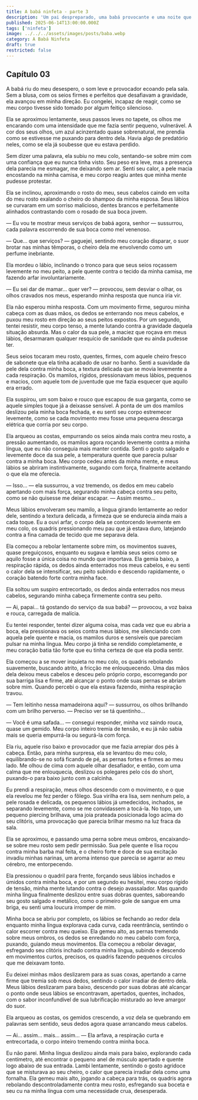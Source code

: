 ```yaml
---
title: A babá ninfeta - parte 3 
description: 'Um pai despreparado, uma babá provocante e uma noite que escapa ao controle. Quando a tentação bate à porta, o perigo se torna irresistível.'
published: 2025-06-14T13:00:00.000Z
tags: ['ninfeta']
image: ../../../assets/images/posts/baba.webp
category: A Babá Ninfeta
draft: true
restricted: false
---
```


## Capítulo 03

A babá riu do meu desespero, o som leve e provocador ecoando pela sala. Sem a blusa, com os seios firmes e perfeitos que desafiavam a gravidade, ela avançou em minha direção. Eu congelei, incapaz de reagir, como se meu corpo tivesse sido tomado por algum feitiço silencioso.

Ela se aproximou lentamente, seus passos leves no tapete, os olhos me encarando com uma intensidade que me fazia sentir pequeno, vulnerável. A cor dos seus olhos, um azul acinzentado quase sobrenatural, me prendia como se estivesse me puxando para dentro dela. Havia algo de predatório neles, como se ela já soubesse que eu estava perdido.

Sem dizer uma palavra, ela subiu no meu colo, sentando-se sobre mim com uma confiança que eu nunca tinha visto. Seu peso era leve, mas a presença dela parecia me esmagar, me deixando sem ar. Senti seu calor, a pele macia encostando na minha camisa, e meu corpo reagiu antes que minha mente pudesse protestar.

Ela se inclinou, aproximando o rosto do meu, seus cabelos caindo em volta do meu rosto exalando o cheiro do shampoo da minha esposa. Seus lábios se curvaram em um sorriso malicioso, dentes brancos e perfeitamente alinhados contrastando com o rosado de sua boca jovem.

— Eu vou te mostrar meus serviços de babá agora, senhor — sussurrou, cada palavra escorrendo de sua boca como mel venenoso.

— Que... que serviços? — gaguejei, sentindo meu coração disparar, o suor brotar nas minhas têmporas, o cheiro dela me envolvendo como um perfume inebriante.

Ela mordeu o lábio, inclinando o tronco para que seus seios roçassem levemente no meu peito, a pele quente contra o tecido da minha camisa, me fazendo arfar involuntariamente.

— Eu sei dar de mamar... quer ver? — provocou, sem desviar o olhar, os olhos cravados nos meus, esperando minha resposta que nunca iria vir.

Ela não esperou minha resposta. Com um movimento firme, segurou minha cabeça com as duas mãos, os dedos se enterrando nos meus cabelos, e puxou meu rosto em direção ao seus peitos expostos. Por um segundo, tentei resistir, meu corpo tenso, a mente lutando contra a gravidade daquela situação absurda. Mas o calor da sua pele, a maciez que roçava em meus lábios, desarmaram qualquer resquício de sanidade que eu ainda pudesse ter.

Seus seios tocaram meu rosto, quentes, firmes, com aquele cheiro fresco de sabonete que ela tinha acabado de usar no banho. Senti a suavidade da pele dela contra minha boca, a textura delicada que se movia levemente a cada respiração. Os mamilos, rígidos, pressionavam meus lábios, pequenos e macios, com aquele tom de juventude que me fazia esquecer que aquilo era errado.

Ela suspirou, um som baixo e rouco que escapou de sua garganta, como se aquele simples toque já a deixasse sensível. A ponta de um dos mamilos deslizou pela minha boca fechada, e eu senti seu corpo estremecer levemente, como se cada movimento meu fosse uma pequena descarga elétrica que corria por seu corpo.

Ela arqueou as costas, empurrando os seios ainda mais contra meu rosto, a pressão aumentando, os mamilos agora roçando levemente contra a minha língua, que eu não conseguia mais manter contida. Senti o gosto salgado e levemente doce da sua pele, a temperatura quente que parecia pulsar contra a minha boca. Meu corpo cedeu antes da minha mente, e meus lábios se abriram instintivamente, sugando com força, finalmente aceitando o que ela me oferecia.

— Isso... — ela sussurrou, a voz tremendo, os dedos em meu cabelo apertando com mais força, segurando minha cabeça contra seu peito, como se não quisesse me deixar escapar. — Assim mesmo...

Meus lábios envolveram seu mamilo, a língua girando lentamente ao redor dele, sentindo a textura delicada, a firmeza que se endurecia ainda mais a cada toque. Eu a ouvi arfar, o corpo dela se contorcendo levemente em meu colo, os quadris pressionando meu pau que já estava duro, latejando contra a fina camada de tecido que me separava dela.

Ela começou a rebolar lentamente sobre mim, os movimentos suaves, quase preguiçosos, enquanto eu sugava e lambia seus seios como se aquilo fosse a única coisa no mundo que importava. Ela gemia baixo, a respiração rápida, os dedos ainda enterrados nos meus cabelos, e eu senti o calor dela se intensificar, seu peito subindo e descendo rapidamente, o coração batendo forte contra minha face.

Ela soltou um suspiro entrecortado, os dedos ainda enterrados nos meus cabelos, segurando minha cabeça firmemente contra seu peito.

— Ai, papai… tá gostando do serviço da sua babá? — provocou, a voz baixa e rouca, carregada de malícia.

Eu tentei responder, tentei dizer alguma coisa, mas cada vez que eu abria a boca, ela pressionava os seios contra meus lábios, me silenciando com aquela pele quente e macia, os mamilos duros e sensíveis que pareciam pulsar na minha língua. Meu corpo já tinha se rendido completamente, e meu coração batia tão forte que eu tinha certeza de que ela podia sentir.

Ela começou a se mover inquieta no meu colo, os quadris rebolando suavemente, buscando atrito, a fricção me enlouquecendo. Uma das mãos dela deixou meus cabelos e desceu pelo próprio corpo, escorregando por sua barriga lisa e firme, até alcançar o ponto onde suas pernas se abriam sobre mim. Quando percebi o que ela estava fazendo, minha respiração travou.

— Tem leitinho nessa mamadeirona aqui? — sussurrou, os olhos brilhando com um brilho perverso. — Preciso ver se tá quentinho…

— Você é uma safada… — consegui responder, minha voz saindo rouca, quase um gemido. Meu corpo inteiro tremia de tensão, e eu já não sabia mais se queria empurrá-la ou segurá-la com força.

Ela riu, aquele riso baixo e provocador que me fazia arrepiar dos pés à cabeça. Então, para minha surpresa, ela se levantou do meu colo, equilibrando-se no sofá ficando de pé, as pernas fortes e firmes ao meu lado. Me olhou de cima com aquele olhar desafiador, e então, com uma calma que me enlouquecia, deslizou os polegares pelo cós do short, puxando-o para baixo junto com a calcinha.

Eu prendi a respiração, meus olhos descendo com o movimento, e o que ela revelou me fez perder o fôlego. Sua virilha era lisa, sem nenhum pelo, a pele rosada e delicada, os pequenos lábios já umedecidos, inchados, se separando levemente, como se me convidassem a tocá-la. No topo, um pequeno piercing brilhava, uma joia prateada posicionada logo acima do seu clitóris, uma provocação que parecia brilhar mesmo na luz fraca da sala.

Ela se aproximou, e passando uma perna sobre meus ombros, encaixando-se sobre meu rosto sem pedir permissão. Sua pele quente e lisa roçou contra minha barba mal feita, e o cheiro forte e doce de sua excitação invadiu minhas narinas, um aroma intenso que parecia se agarrar ao meu cérebro, me entorpecendo.

Ela pressionou o quadril para frente, forçando seus lábios inchados e úmidos contra minha boca, e por um segundo eu hesitei, meu corpo rígido de tensão, minha mente lutando contra o desejo avassalador. Mas quando minha língua finalmente deslizou entre suas dobras quentes, saboreando seu gosto salgado e metálico, como o primeiro gole de sangue em uma briga, eu senti uma loucura irromper de mim.

Minha boca se abriu por completo, os lábios se fechando ao redor dela enquanto minha língua explorava cada curva, cada reentrância, sentindo o calor escorrer contra meu queixo. Ela gemeu alto, as pernas tremendo sobre meus ombros, os dedos se enredando no meu cabelo com força, puxando, guiando meus movimentos. Ela começou a rebolar devagar, esfregando seu clitóris inchado contra minha língua, subindo e descendo em movimentos curtos, precisos, os quadris fazendo pequenos círculos que me deixavam tonto.

Eu deixei minhas mãos deslizarem para as suas coxas, apertando a carne firme que tremia sob meus dedos, sentindo o calor irradiar de dentro dela. Meus lábios deslizaram para baixo, descendo por suas dobras até alcançar o ponto onde seus lábios se encontravam, apertados, quentes, inchados, com o sabor inconfundível de sua lubrificação misturado ao leve amargor do suor.

Ela arqueou as costas, os gemidos crescendo, a voz dela se quebrando em palavras sem sentido, seus dedos agora quase arrancando meus cabelos.

— Ai… assim… mais… assim… — Ela arfava, a respiração curta e entrecortada, o corpo inteiro tremendo contra minha boca.

Eu não parei. Minha língua deslizou ainda mais para baixo, explorando cada centímetro, até encontrar o pequeno anel de músculo apertado e quente logo abaixo de sua entrada. Lambi lentamente, sentindo o gosto agridoce que se misturava ao seu cheiro, o calor que parecia irradiar dela como uma fornalha. Ela gemeu mais alto, jogando a cabeça para trás, os quadris agora rebolando descontroladamente contra meu rosto, esfregando sua boceta e seu cu na minha língua com uma necessidade crua, desesperada.